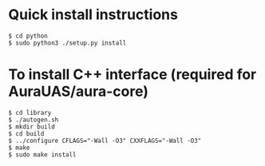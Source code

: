 # Quick install instructions

    $ cd python
    $ sudo python3 ./setup.py install

# To install C++ interface (required for AuraUAS/aura-core)

    $ cd library
    $ ./autogen.sh
    $ mkdir build
    $ cd build
    $ ../configure CFLAGS="-Wall -O3" CXXFLAGS="-Wall -O3"
    $ make
    $ sudo make install